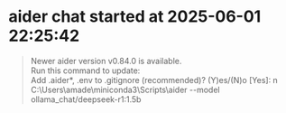 
# aider chat started at 2025-06-01 22:25:42

> Newer aider version v0.84.0 is available.  
> Run this command to update:  
> Add .aider*, .env to .gitignore (recommended)? (Y)es/(N)o [Yes]: n  
> C:\Users\amade\miniconda3\Scripts\aider --model ollama_chat/deepseek-r1:1.5b  
